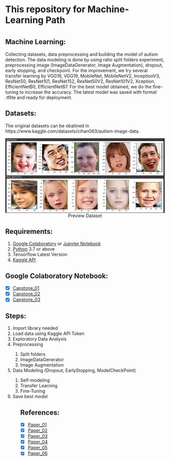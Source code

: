 <h1>This repository for Machine-Learning Path<h1>

<h2>Machine Learning:</h2>
Collecting datasets, data preprocessing and building the model of autism detection. The data modeling is done by using ratio split folders experiment, preprocessing image (ImageDataGenerator, Image Augmentation), dropout, early stopping, and checkpoint. For the improvement, we try several transfer learning by VGG16, VGG19, MobileNet, MobileNetV2, InceptionV3, ResNet50, ResNet101, ResNet152, ResNet50V2, ResNet101V2, Xception, EfficientNetB0, EfficientNetB7. For the best model obtained, we do the fine-tuning to increase the accuracy. The latest model was saved with format .tflite and ready for deployment.
 
<h2>Datasets:</h2>
<p>The original datasets can be obatined in https://www.kaggle.com/datasets/cihan063/autism-image-data.<br>
<p align="center">
  <img align="center" src="data.png"</img>
<br>
Preview Dataset
</p> 
 
<h2>Requirements:</h2>
 
1. [Google Colaboratory](https://colab.research.google.com/) or [Jupyter Notebook](https://test-jupyter.readthedocs.io/en/latest/install.html)
2. [Python](https://www.python.org/downloads/) 3.7 or above
3. Tensorflow Latest Version
4. [Kaggle API](https://github.com/Kaggle/kaggle-api#api-credentials)
 

<h2>Google Colaboratory Notebook:</h2>
 
- [x] [Capstone_01](https://github.com/rafiechautie/Autism-detector-for-children/blob/main/Machine-Learning/Capstone.ipynb)
- [x] [Capstone_02](https://github.com/rafiechautie/Autism-detector-for-children/blob/main/Machine-Learning/Capstone_Rev.ipynb)
- [x] [Capstone_03](https://github.com/rafiechautie/Autism-detector-for-children/blob/main/Machine-Learning/Capstone_Rev2.ipynb)
 
<h2>Steps:</h2>
 <ol>
  <li>Import library needed</li>
  <li>Load data using Kaggle API Token</li>
  <li>Exploratory Data Analysis</li>
  <li>Preprocessing</li>
    <ol>
      <li>Split folders</li>
      <li>ImageDataGenerator</li>
      <li>Image Augmentation</li>
    </ol>
  </li>
  <li>Data Modeling (Dropout, EarlyStopping, ModelCheckPoint)</li>
    <ol>
      <li>Self-modeling</li>
      <li>Transfer Learning</li>
      <li>Fine-Tuning</li>
    </ol>
  </1i>
  <li>Save best model</li>
 <ol>
 
<h2>References:</h2> 
  
- [x] [Paper_01](https://www.mdpi.com/2076-3425/11/11/1446/htm)
- [x] [Paper_02](https://www.mdpi.com/2076-3425/12/1/94/htm)
- [x] [Paper_03](https://www.frontiersin.org/articles/10.3389/fncom.2021.789998/full)
- [x] [Paper_04](https://ieeexplore.ieee.org/document/9397020)
- [x] [Paper_05](https://www.hindawi.com/journals/cin/2022/8709145/)
- [x] [Paper_06](https://www.hindawi.com/journals/cmmm/2022/3941049/)

